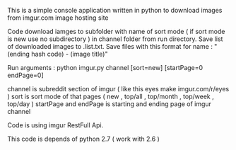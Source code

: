 This is a simple console application written in python to download images from imgur.com image hosting site

Code download iamges to subfolder with name of sort mode ( if sort mode is new use no subdirectory ) in channel folder from run directory.
Save list of downloaded images to .list.txt.
Save files with this format for name : "(ending hash code)  -  (image title)"

Run arguments :
python imgur.py channel [sort=new] [startPage=0 endPage=0]

channel is subreddit section of imgur ( like this eyes make imgur.com/r/eyes )
sort is sort mode of that pages ( new , top/all , top/month , top/week , top/day )
startPage and endPage is starting and ending page of imgur channel

Code is using imgur RestFull Api.

This code is depends of python 2.7 ( work with 2.6 )
